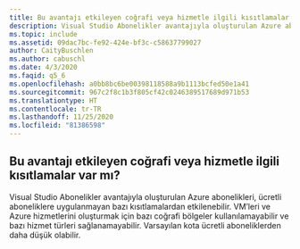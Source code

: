 ```yaml
---
title: Bu avantajı etkileyen coğrafi veya hizmetle ilgili kısıtlamalar var mı?
description: Visual Studio Abonelikler avantajıyla oluşturulan Azure abonelikleri, ücretli aboneliklere uygulanmayan bazı kısıtlamalardan...
ms.topic: include
ms.assetid: 09dac7bc-fe92-424e-bf3c-c58637799027
author: CaityBuschlen
ms.author: cabuschl
ms.date: 4/3/2020
ms.faqid: q5_6
ms.openlocfilehash: a0bb8bc6be00398118588a9b1113bcfed50e1a41
ms.sourcegitcommit: 967c2f8c1b3f805cf42c0246389517689d971b53
ms.translationtype: HT
ms.contentlocale: tr-TR
ms.lasthandoff: 11/25/2020
ms.locfileid: "81386598"
---
```

## <a name="are-there-any-geographic-or-service-restrictions-impacting-this-benefit"></a>Bu avantajı etkileyen coğrafi veya hizmetle ilgili kısıtlamalar var mı?

Visual Studio Abonelikler avantajıyla oluşturulan Azure abonelikleri, ücretli aboneliklere uygulanmayan bazı kısıtlamalardan etkilenebilir. VM’leri ve Azure hizmetlerini oluşturmak için bazı coğrafi bölgeler kullanılamayabilir ve bazı hizmet türleri sağlanamayabilir. Varsayılan kota ücretli aboneliklerden daha düşük olabilir.
